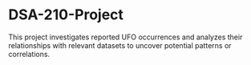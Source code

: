 # DSA-210-Project
This project investigates reported UFO occurrences and analyzes their relationships with relevant datasets to uncover potential patterns or correlations.
